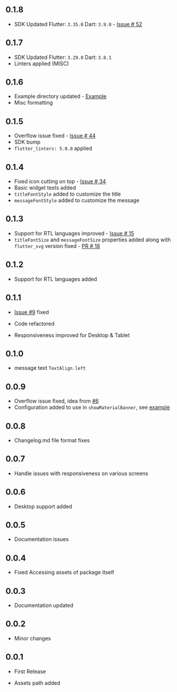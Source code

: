 ## 0.1.8
* SDK Updated Flutter: `3.35.0` Dart: `3.9.0` - [Issue # 52](https://github.com/mhmzdev/awesome_snackbar_content/issues/52)

## 0.1.7
* SDK Updated Flutter: `3.29.0` Dart: `3.8.1`
* Linters applied (MISC)

## 0.1.6
* Example directory updated - [Example](example/lib/main.dart)
* Misc formatting

## 0.1.5
* Overflow issue fixed - [Issue # 44](https://github.com/mhmzdev/awesome_snackbar_content/issues/42)
* SDK bump
* `flutter_linters: 5.0.0` applied

## 0.1.4

* Fixed icon cutting on top - [Issue # 34][i34]
* Basic widget tests added
* `titleFontStyle` added to customize the title
* `messageFontStyle` added to customize the message

[i34]: https://github.com/mhmzdev/awesome_snackbar_content/issues/34

## 0.1.3

* Support for RTL languages improved - [Issue # 15][i15]
* `titleFontSize` and `messageFontSize` properties added along with `flutter_svg` version fixed - [PR # 18][p18]

[p18]: https://github.com/mhmzdev/awesome_snackbar_content/pull/18
[i15]: https://github.com/mhmzdev/awesome_snackbar_content/issues/15

## 0.1.2

* Support for RTL languages added

## 0.1.1

* [Issue #9][issue-9] fixed

* Code refactored

* Responsiveness improved for Desktop & Tablet

[issue-9]: https://github.com/mhmzdev/awesome_snackbar_content/issues/9

## 0.1.0

* message text `TextAlign.left`

## 0.0.9

* Overflow issue fixed, idea from [#6](pr6)
* Configuration added to use in `showMaterialBanner`, see [example](example/example.dart)

[pr6]:(https://github.com/mhmzdev/awesome_snackbar_content/pull/6)

## 0.0.8

* Changelog.md file format fixes

## 0.0.7

* Handle issues with responsiveness on various screens

## 0.0.6

* Desktop support added

## 0.0.5

* Documentation issues

## 0.0.4

* Fixed Accessing assets of package itself

## 0.0.3

* Documentation updated

## 0.0.2

* Minor changes

## 0.0.1

* First Release

* Assets path added